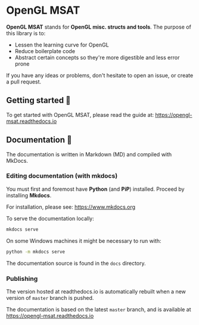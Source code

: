 # OpenGL MSAT

**OpenGL MSAT** stands for **OpenGL misc. structs and tools**. The purpose of this library is to:

- Lessen the learning curve for OpenGL
- Reduce boilerplate code
- Abstract certain concepts so they're more digestible and less error prone

If you have any ideas or problems, don't hesitate to open an issue, or create a pull request.

## Getting started :rocket:

To get started with OpenGL MSAT, please read the guide at: https://opengl-msat.readthedocs.io

## Documentation :blue_book:
The documentation is written in Markdown (MD) and compiled with MkDocs.

### Editing documentation (with mkdocs)
You must first and foremost have **Python** (and **PiP**) installed.
Proceed by installing **Mkdocs**.

For installation, please see: https://www.mkdocs.org

To serve the documentation locally:

````bash
mkdocs serve
````

On some Windows machines it might be necessary to run with:

````bash
python -m mkdocs serve
````

The documentation source is found in the ``docs`` directory.

### Publishing
The version hosted at readthedocs.io is automatically rebuilt when a new
version of ``master`` branch is pushed.

The documentation is based on the latest ``master`` branch, and is available
at https://opengl-msat.readthedocs.io